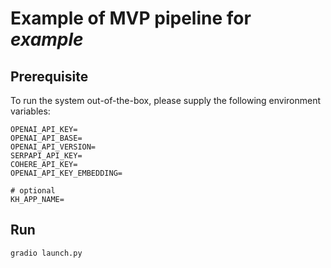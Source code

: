 # Example of MVP pipeline for _example_

## Prerequisite

To run the system out-of-the-box, please supply the following environment
variables:

```
OPENAI_API_KEY=
OPENAI_API_BASE=
OPENAI_API_VERSION=
SERPAPI_API_KEY=
COHERE_API_KEY=
OPENAI_API_KEY_EMBEDDING=

# optional
KH_APP_NAME=
```

## Run

```
gradio launch.py
```
